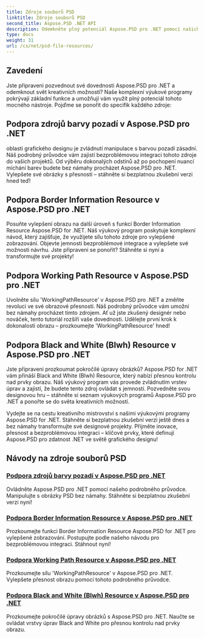 ```yaml
---
title: Zdroje souborů PSD
linktitle: Zdroje souborů PSD
second_title: Aspose.PSD .NET API
description: Odemkněte plný potenciál Aspose.PSD pro .NET pomocí našich výukových programů. Bezproblémově si osvojte barvu pozadí, informace o ohraničení, pracovní cestu a černobílé zdroje.
type: docs
weight: 31
url: /cs/net/psd-file-resources/
---
```


## Zavedení

Jste připraveni pozvednout své dovednosti Aspose.PSD pro .NET a odemknout svět kreativních možností? Naše komplexní výukové programy pokrývají základní funkce a umožňují vám využít plný potenciál tohoto mocného nástroje. Pojďme se ponořit do specifik každého zdroje:

## Podpora zdrojů barvy pozadí v Aspose.PSD pro .NET

oblasti grafického designu je zvládnutí manipulace s barvou pozadí zásadní. Náš podrobný průvodce vám zajistí bezproblémovou integraci tohoto zdroje do vašich projektů. Od výběru dokonalých odstínů až po pochopení nuancí míchání barev budete bez námahy procházet Aspose.PSD pro .NET. Vylepšete své obrázky s přesností – stáhněte si bezplatnou zkušební verzi hned teď!

## Podpora Border Information Resource v Aspose.PSD pro .NET

Posuňte vylepšení obrazu na další úroveň s funkcí Border Information Resource Aspose.PSD for .NET. Náš výukový program poskytuje komplexní návod, který zajišťuje, že využijete sílu tohoto zdroje pro vylepšené zobrazování. Objevte jemnosti bezproblémové integrace a vylepšete své možnosti návrhu. Jste připraveni se ponořit? Stáhněte si nyní a transformujte své projekty!

## Podpora Working Path Resource v Aspose.PSD pro .NET

Uvolněte sílu 'WorkingPathResource' v Aspose.PSD pro .NET a změňte revoluci ve své obrazové přesnosti. Náš podrobný průvodce vám umožní bez námahy procházet tímto zdrojem. Ať už jste zkušený designér nebo nováček, tento tutoriál rozšíří vaše dovednosti. Udělejte první krok k dokonalosti obrazu – prozkoumejte 'WorkingPathResource' hned!

## Podpora Black and White (Blwh) Resource v Aspose.PSD pro .NET

Jste připraveni prozkoumat pokročilé úpravy obrázků? Aspose.PSD for .NET vám přináší Black and White (Blwh) Resource, který nabízí přesnou kontrolu nad prvky obrazu. Náš výukový program vás provede zvládnutím vrstev úprav a zajistí, že budete tento zdroj ovládat s jemností. Pozvedněte svou designovou hru – stáhněte si seznam výukových programů Aspose.PSD pro .NET a ponořte se do světa kreativních možností.

Vydejte se na cestu kreativního mistrovství s našimi výukovými programy Aspose.PSD for .NET. Stáhněte si bezplatnou zkušební verzi ještě dnes a bez námahy transformujte své designové projekty. Přijměte inovace, přesnost a bezproblémovou integraci – klíčové prvky, které definují Aspose.PSD pro zdatnost .NET ve světě grafického designu!

## Návody na zdroje souborů PSD
### [Podpora zdrojů barvy pozadí v Aspose.PSD pro .NET](./supporting-background-color-resource/)
Ovládněte Aspose.PSD pro .NET pomocí našeho podrobného průvodce. Manipulujte s obrázky PSD bez námahy. Stáhněte si bezplatnou zkušební verzi nyní!
### [Podpora Border Information Resource v Aspose.PSD pro .NET](./supporting-border-information-resource/)
Prozkoumejte funkci Border Information Resource Aspose.PSD for .NET pro vylepšené zobrazování. Postupujte podle našeho návodu pro bezproblémovou integraci. Stáhnout nyní!
### [Podpora Working Path Resource v Aspose.PSD pro .NET](./supporting-working-path-resource/)
Prozkoumejte sílu 'WorkingPathResource' v Aspose.PSD pro .NET. Vylepšete přesnost obrazu pomocí tohoto podrobného průvodce.
### [Podpora Black and White (Blwh) Resource v Aspose.PSD pro .NET](./supporting-black-and-white-blwh-resource/)
Prozkoumejte pokročilé úpravy obrázků s Aspose.PSD pro .NET. Naučte se ovládat vrstvy úprav Black and White pro přesnou kontrolu nad prvky obrazu.